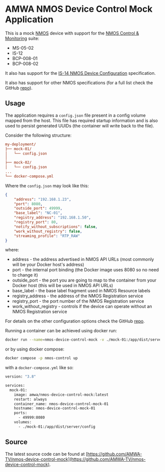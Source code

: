 # AMWA NMOS Device Control Mock Application

This is a mock [NMOS](https://specs.amwa.tv/nmos/) device with support for the [NMOS Control & Monitoring](https://specs.amwa.tv/nmos/#device-control--monitoring) suite:

* MS-05-02
* IS-12
* BCP-008-01
* BCP-008-02

It also has support for the [IS-14 NMOS Device Configuration](https://specs.amwa.tv/is-14/) specification.

It also has support for other NMOS specifications (for a full list check the GitHub [repo](https://github.com/AMWA-TV/nmos-device-control-mock)).

## Usage

The application requires a `config.json` file present in a config volume mapped from the host. This file has required startup information and is also used to persist generated UUIDs (the container will write back to the file).

Consider the following structure:

```ini
my-deployment/
├── mock-01/
│   └── config.json
│
├── mock-02/
│   └── config.json
...
└── docker-compose.yml
```

Where the `config.json` may look like this:

```json
{
    "address": "192.168.1.23",
    "port": 8080,
    "outside_port": 49999,
    "base_label": "NC-01",
    "registry_address": "192.168.1.50",
    "registry_port": 80,
    "notify_without_subscriptions": false,
    "work_without_registry": false,
    "streaming_profile": "RTP_RAW"
}
```

where:

* address - the address advertised in NMOS API URLs (most commonly will be your Docker host's address)
* port - the internal port binding (the Docker image uses 8080 so no need to change it)
* outside_port - the port you are going to map to the container from your Docker host (this will be used in NMOS API URLs)
* base_label - the base label fragment used in NMOS Resource labels
* registry_address - the address of the NMOS Registration service
* registry_port - the port number of the NMOS Registration service
* work_without_registry - controls if the device can operate without an NMOS Registration service

For details on the other configuration options check the GitHub [repo](https://github.com/AMWA-TV/nmos-device-control-mock).

Running a container can be achieved using docker run:

```bash
docker run --name=nmos-device-control-mock -v ./mock-01:/app/dist/server/config -p 49999:8080 amwa/nmos-device-control-mock
```

or by using docker compose:

```bash
docker compose -p nmos-control up
```

with a `docker-compose.yml` like so:

```bash
version: "3.8"

services:
  mock-01:
    image: amwa/nmos-device-control-mock:latest
    restart: always
    container_name: nmos-device-control-mock-01
    hostname: nmos-device-control-mock-01
    ports:
      - 49999:8080
    volumes:
      - ./mock-01:/app/dist/server/config
```

## Source

The latest source code can be found at [https://github.com/AMWA-TV/nmos-device-control-mock](https://github.com/AMWA-TV/nmos-device-control-mock).
